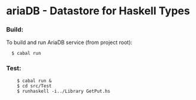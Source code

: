 # ariaDB - Datastore for Haskell Types

### Build:
To build and run AriaDB service (from project root):
```shell
  $ cabal run
```

### Test:
```shell
	$ cabal run &
	$ cd src/Test
	$ runhaskell -i../Library GetPut.hs
```
